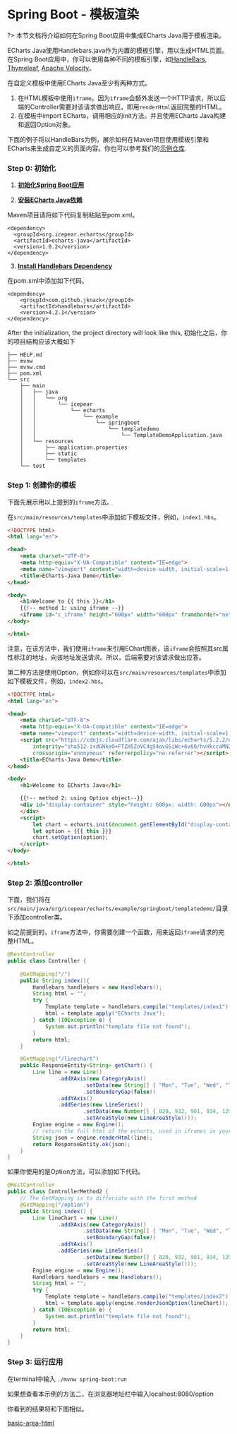 # Spring Boot - 模板渲染

?> 本节文档将介绍如何在Spring Boot应用中集成ECharts Java用于模板渲染。

ECharts Java使用Handlebars.java作为内置的模板引擎，用以生成HTML页面。在Spring Boot应用中，你可以使用各种不同的模板引擎，如[HandleBars](https://github.com/jknack/handlebars.java), [Thymeleaf](https://www.thymeleaf.org/), [Apache Velocity](https://velocity.apache.org/)。

在自定义模板中使用ECharts Java至少有两种方式。

1. 在HTML模板中使用`iframe`。因为`iframe`会额外发送一个HTTP请求，所以后端的Controller需要对该请求做出响应，即用`renderHtml`返回完整的HTML。
2. 在模板中import ECharts，调用相应的init方法。并且使用ECharts Java构建和返回Option对象。

下面的例子将以HandleBars为例，展示如何在Maven项目使用模板引擎和ECharts来生成自定义的页面内容。你也可以参考我们的[示例仓库](https://github.com/incandescentxxc/ECharts-Java-Examples/tree/main/template-demo).

### Step 0: 初始化

1. [**初始化Spring Boot应用**](https://spring.io/guides/gs/spring-boot/#scratch)

2. [**安装ECharts Java依赖**](https://search.maven.org/artifact/org.icepear.echarts/echarts-java/1.0.2/jar)

Maven项目请将如下代码复制粘贴至pom.xml。
```
<dependency>
  <groupId>org.icepear.echarts</groupId>
  <artifactId>echarts-java</artifactId>
  <version>1.0.2</version>
</dependency>
```

3. [**Install Handlebars Dependency**](https://mvnrepository.com/artifact/com.github.jknack/handlebars)

在pom.xml中添加如下代码。
```
<dependency>
    <groupId>com.github.jknack</groupId>
    <artifactId>handlebars</artifactId>
    <version>4.2.1</version>
</dependency>
```

After the initialization, the project directory will look like this,
初始化之后，你的项目结构应该大概如下
```
├── HELP.md
├── mvnw
├── mvnw.cmd
├── pom.xml
└── src
    ├── main
    │   ├── java
    │   │   └── org
    │   │       └── icepear
    │   │           └── echarts
    │   │               └── example
    │   │                   └── springboot
    │   │                       └── templatedemo
    │   │                           └── TemplateDemoApplication.java
    │   └── resources
    │       ├── application.properties
    │       ├── static
    │       └── templates
    └── test
```
### Step 1: 创建你的模板

下面先展示用以上提到的`iframe`方法。

在`src/main/resources/templates`中添加如下模板文件，例如，`index1.hbs`。
```html
<!DOCTYPE html>
<html lang="en">

<head>
    <meta charset="UTF-8">
    <meta http-equiv="X-UA-Compatible" content="IE=edge">
    <meta name="viewport" content="width=device-width, initial-scale=1.0">
    <title>ECharts-Java Demo</title>
</head>

<body>
    <h1>Welcome to {{ this }}</h1>
    {{!-- method 1: using iframe --}}
    <iframe id="c_iframe" height="600px" width="600px" frameborder="no" scrolling="no" src="linechart"></iframe>
</body>

</html>
```
注意，在该方法中，我们使用`iframe`来引用EChart图表，该`iframe`会按照其src属性标注的地址，向该地址发送请求。所以，后端需要对该请求做出应答。

第二种方法是使用Option，例如你可以在`src/main/resources/templates`中添加如下模板文件，例如，`index2.hbs`。
```html
<!DOCTYPE html>
<html lang="en">

<head>
    <meta charset="UTF-8">
    <meta http-equiv="X-UA-Compatible" content="IE=edge">
    <meta name="viewport" content="width=device-width, initial-scale=1.0">
    <script src="https://cdnjs.cloudflare.com/ajax/libs/echarts/5.2.2/echarts.min.js"
        integrity="sha512-ivdGNkeO+FTZH5ZoVC4gS4ovGSiWc+6v60/hvHkccaMN2BXchfKdvEZtviy5L4xSpF8NPsfS0EVNSGf+EsUdxA=="
        crossorigin="anonymous" referrerpolicy="no-referrer"></script>
    <title>ECharts-Java Demo</title>
</head>

<body>
    <h1>Welcome to ECharts Java</h1>

    {{!-- method 2: using Option object--}}
    <div id="display-container" style="height: 600px; width: 600px"></div>
    </div>
    <script>
        let chart = echarts.init(document.getElementById("display-container"));
        let option = {{{ this }}}
        chart.setOption(option);
    </script>
</body>

</html>
```


### Step 2: 添加controller

下面，我们将在`src/main/java/org/icepear/echarts/example/springboot/templatedemo/`目录下添加controller类。

如之前提到的，`iframe`方法中，你需要创建一个函数，用来返回`iframe`请求的完整HTML。
```java
@RestController
public class Controller {
    
    @GetMapping("/")
    public String index(){
        Handlebars handlebars = new Handlebars();
        String html = "";
        try {
            Template template = handlebars.compile("templates/index1");
            html = template.apply("ECharts Java");
        } catch (IOException e) {
            System.out.println("template file not found");
        }
        return html;
    }

    @GetMapping("/linechart")
    public ResponseEntity<String> getChart() {
        Line line = new Line()
                .addXAxis(new CategoryAxis()
                        .setData(new String[] { "Mon", "Tue", "Wed", "Thu", "Fri", "Sat", "Sun" })
                        .setBoundaryGap(false))
                .addYAxis()
                .addSeries(new LineSeries()
                        .setData(new Number[] { 820, 932, 901, 934, 1290, 1330, 1320 })
                        .setAreaStyle(new LineAreaStyle()));
        Engine engine = new Engine();
        // return the full html of the echarts, used in iframes in your own template
        String json = engine.renderHtml(line);
        return ResponseEntity.ok(json);
    }
}
```

如果你使用的是Option方法，可以添加如下代码。
```java
@RestController
public class ControllerMethod2 {
    // The GetMapping is to differiate with the first method
    @GetMapping("/option")
    public String index() {
        Line lineChart = new Line()
                .addXAxis(new CategoryAxis()
                        .setData(new String[] { "Mon", "Tue", "Wed", "Thu", "Fri", "Sat", "Sun" })
                        .setBoundaryGap(false))
                .addYAxis()
                .addSeries(new LineSeries()
                        .setData(new Number[] { 820, 932, 901, 934, 1290, 1330, 1320 })
                        .setAreaStyle(new LineAreaStyle()));
        Engine engine = new Engine();
        Handlebars handlebars = new Handlebars();
        String html = "";
        try {
            Template template = handlebars.compile("templates/index2");
            html = template.apply(engine.renderJsonOption(lineChart));
        } catch (IOException e) {
            System.out.println("template file not found");
        }
        return html;
    }
}

```

### Step 3: 运行应用

在terminal中输入 `./mvnw spring-boot:run `

如果想查看本示例的方法二，在浏览器地址栏中输入localhost:8080/option

你看到的结果将和下图相似。

[basic-area-html](../../_media/line/basic-area.html ':include :type=iframe')
